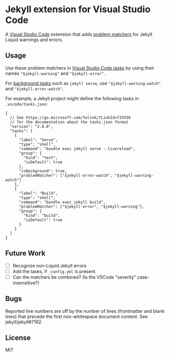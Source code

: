 # Jekyll extension for Visual Studio Code

A [Visual Studio Code](https://code.visualstudio.com) extension that adds
[problem
matchers](https://code.visualstudio.com/docs/editor/tasks#_processing-task-output-with-problem-matchers)
for Jekyll Liquid warnings and errors.

## Usage

Use these problem matchers in [Visual Studio Code
tasks](https://code.visualstudio.com/docs/editor/tasks) by using their names
`"$jekyll-warning"` and `"$jekyll-error"`.

For [background
tasks](https://code.visualstudio.com/docs/editor/tasks#_background-watching-tasks)
such as `jekyll serve`, use `"$jekyll-warning-watch"` and
`"$jekyll-error-watch"`.

For example, a Jekyll project might define the following tasks in
`.vscode/tasks.json`:

```jsonc
{
  // See https://go.microsoft.com/fwlink/?LinkId=733558
  // for the documentation about the tasks.json format
  "version": "2.0.0",
  "tasks": [
    {
      "label": "Serve",
      "type": "shell",
      "command": "bundle exec jekyll serve --livereload",
      "group": {
        "kind": "test",
        "isDefault": true
      },
      "isBackground": true,
      "problemMatcher": ["$jekyll-error-watch", "$jekyll-warning-watch"]
    },
    {
      "label": "Build",
      "type": "shell",
      "command": "bundle exec jekyll build",
      "problemMatcher": ["$jekyll-error", "$jekyll-warning"],
      "group": {
        "kind": "build",
        "isDefault": true
      }
    }
  ]
}
```

## Future Work

* [ ] Recognize non-Liquid Jekyll errors
* [ ] Add the tasks, if `_config.yml` is present.
* [ ] Can the matchers be combined? (Is the VSCode "severity" case-insensitive?)

## Bugs

Reported line numbers are off by the number of lines (frontmatter and blank
lines) that precede the first non-whitespace document content. See
jekyll/jekyll#7192.

## License

MIT
